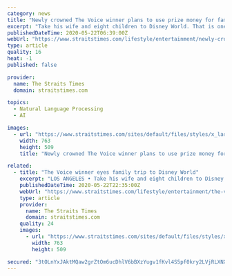 ```yaml
---
category: news
title: "Newly crowned The Voice winner plans to use prize money for family trip to Disney World"
excerpt: "Take his wife and eight children to Disney World. That is one of the things Todd Tilghman, the newly crowned winner of The Voice, is planning to do with his cash prize of US$100,000.. Read more at straitstimes."
publishedDateTime: 2020-05-22T06:39:00Z
webUrl: "https://www.straitstimes.com/lifestyle/entertainment/newly-crowned-the-voice-winner-plans-to-use-prize-money-for-family-trip-to"
type: article
quality: 16
heat: -1
published: false

provider:
  name: The Straits Times
  domain: straitstimes.com

topics:
  - Natural Language Processing
  - AI

images:
  - url: "https://www.straitstimes.com/sites/default/files/styles/x_large/public/articles/2020/05/22/ab_tilghman_220520.jpg?itok=Kwt9lR3b"
    width: 763
    height: 509
    title: "Newly crowned The Voice winner plans to use prize money for family trip to Disney World"

related:
  - title: "The Voice winner eyes family trip to Disney World"
    excerpt: "LOS ANGELES • Take his wife and eight children to Disney World. That is one of the things Todd Tilghman, the newly crowned winner of The Voice, is planning to do with his cash prize of US$100,000 (S$142,"
    publishedDateTime: 2020-05-22T22:35:00Z
    webUrl: "https://www.straitstimes.com/lifestyle/entertainment/the-voice-winner-eyes-family-trip-to-disney-world"
    type: article
    provider:
      name: The Straits Times
      domain: straitstimes.com
    quality: 24
    images:
      - url: "https://www.straitstimes.com/sites/default/files/styles/x_large/public/articles/2020/05/23/st_a20200523_adtodd23_5686230.jpg?itok=Uo9lkxce"
        width: 763
        height: 509

secured: "3tOLnYxJAktMQaw2grZtOm6ucDhlV6bBXzYugv1fKvl4S5pf0kry2LVjRLXNXwYXqtwxfP3zDvFjGNkogjspC8KdXR8txHFaR1pdYETzhS7xPTvhZd5eww5jjwyzRSClZdV2uFbO6gpIcR2bT5AiRM/FxvIr7cfLsm7W7DKY44TLFM4aYEP8lPGdRtq95NlxjjLhYm0OBkg6OT6eq6NI6H77lVGZAHXzPdzqBZPXUSOs2oQqX5KmsbB6SKDK30ADucE1YQ96LaOguHA494fAFXGjiAwxIx7s1jsSOUAirgq871HHaFuNj/+1V+EIJqj1;5fXHlHwFf7fv3PAmqSEkMA=="
---
```


